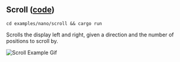 ## Scroll ([code](src/main.rs))

`cd examples/nano/scroll && cargo run`

Scrolls the display left and right, given a direction and the number of positions to scroll by.

![Scroll Example Gif](/media/nano/scroll_example.gif)